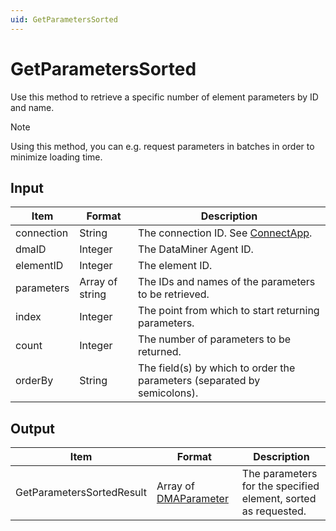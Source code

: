 ```yaml
---
uid: GetParametersSorted
---
```


# GetParametersSorted

Use this method to retrieve a specific number of element parameters by ID and name.

> [!NOTE]
> Using this method, you can e.g. request parameters in batches in order to minimize loading time.

## Input

| Item       | Format          | Description                                                              |
|------------|-----------------|--------------------------------------------------------------------------|
| connection | String          | The connection ID. See [ConnectApp](xref:ConnectApp).                    |
| dmaID      | Integer         | The DataMiner Agent ID.                                                  |
| elementID  | Integer         | The element ID.                                                          |
| parameters | Array of string | The IDs and names of the parameters to be retrieved.                     |
| index      | Integer         | The point from which to start returning parameters.                      |
| count      | Integer         | The number of parameters to be returned.                                 |
| orderBy    | String          | The field(s) by which to order the parameters (separated by semicolons). |

## Output

| Item | Format | Description |
|--|--|--|
| GetParametersSortedResult | Array of [DMAParameter](xref:DMAParameter) | The parameters for the specified element, sorted as requested. |
